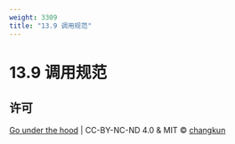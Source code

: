 ```yaml
---
weight: 3309
title: "13.9 调用规范"
---
```


# 13.9 调用规范




## 许可

[Go under the hood](https://github.com/golang-design/under-the-hood) | CC-BY-NC-ND 4.0 & MIT &copy; [changkun](https://changkun.de)

